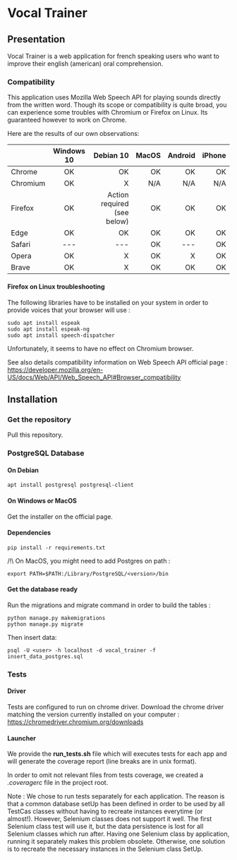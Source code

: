 # Vocal Trainer

## Presentation

Vocal Trainer is a web application for french speaking users who want to improve their
english (american) oral comprehension.

### Compatibility

This application uses Mozilla Web Speech API for playing sounds directly from the written word.
Though its scope or compatibility is quite broad, you can experience some troubles with Chromium or 
Firefox on Linux.
Its guaranteed however to work on Chrome. 

Here are the results of our own observations:

|             |  Windows 10   | Debian 10 |  MacOS | Android | iPhone |
|----------   |:-------------:|----------:|-------:|--------:|-------:|
| Chrome      |  OK           | OK        | OK     | OK      | OK     |
| Chromium    |  OK           | X         | N/A    | N/A     | N/A    |
| Firefox     |  OK           | Action required (see below) |  OK     | OK     | OK     |
| Edge        |  OK           |       OK  | OK     | OK      | OK     |
| Safari      |  ---          |       --- | OK     | ---     | OK     |
| Opera       |  OK           | X         | OK     | X       | OK     |
| Brave       |  OK           | X         | OK     | OK      | OK     |

#### Firefox on Linux troubleshooting

The following libraries have to be installed on your system
in order to provide voices that your browser will use :

    sudo apt install espeak
    sudo apt install espeak-ng
    sudo apt install speech-dispatcher

Unfortunately, it seems to have no effect on Chromium browser.

See also details compatibility information on Web Speech API official page : 
https://developer.mozilla.org/en-US/docs/Web/API/Web_Speech_API#Browser_compatibility

## Installation

### Get the repository

Pull this repository.

### PostgreSQL Database

#### On Debian

    apt install postgresql postgresql-client

#### On Windows or MacOS

Get the installer on the official page.

#### Dependencies

    pip install -r requirements.txt

/!\ On MacOS, you might need to add Postgres on path :

    export PATH=$PATH:/Library/PostgreSQL/<version>/bin 
    
#### Get the database ready

Run the migrations and migrate command in order to build the tables :

    python manage.py makemigrations    
    python manage.py migrate    


Then insert data:
    
    psql -U <user> -h localhost -d vocal_trainer -f insert_data_postgres.sql

 
### Tests
 
#### Driver
Tests are configured to run on chrome driver. Download the chrome driver
matching the version currently installed on your computer :
https://chromedriver.chromium.org/downloads



#### Launcher
We provide the __run_tests.sh__ file which will executes tests for each app and will generate
the coverage report (line breaks are in unix format).

In order to omit not relevant files from tests coverage, we
created a _.coveragerc_ file in the project root.

Note : We chose to run tests separately for each application. The reason is that a common
database setUp has been defined in order to be used by all TestCas classes without having
to recreate instances everytime (or almost!). However, Selenium classes does not 
support it well. The first Selenium class test will use it, but the data persistence is lost
for all Selenium classes which run after.
Having one Selenium class by application, running it separately makes this problem obsolete.
Otherwise, one solution is to recreate the necessary instances in the Selenium class SetUp.
